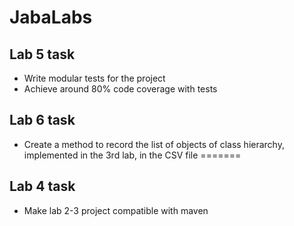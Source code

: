 # JabaLabs
## Lab 5 task
- Write modular tests for the project
- Achieve around 80% code coverage with tests
## Lab 6 task
- Create a method to record the list of objects of class hierarchy, implemented in the 3rd lab, in the CSV file
=======
## Lab 4 task
- Make lab 2-3 project compatible with maven

